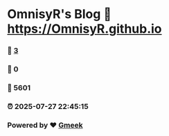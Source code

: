 # OmnisyR's Blog :link: https://OmnisyR.github.io 
### :page_facing_up: [3](https://OmnisyR.github.io/tag.html) 
### :speech_balloon: 0 
### :hibiscus: 5601 
### :alarm_clock: 2025-07-27 22:45:15 
### Powered by :heart: [Gmeek](https://github.com/Meekdai/Gmeek)
